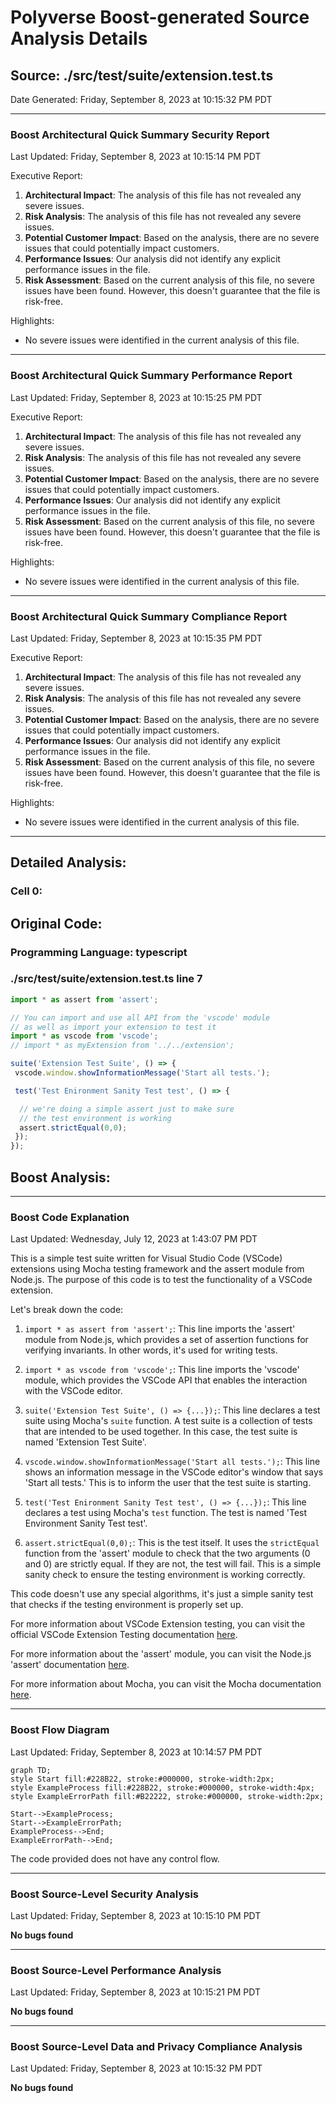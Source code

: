 # Polyverse Boost-generated Source Analysis Details

## Source: ./src/test/suite/extension.test.ts
Date Generated: Friday, September 8, 2023 at 10:15:32 PM PDT



---

### Boost Architectural Quick Summary Security Report

Last Updated: Friday, September 8, 2023 at 10:15:14 PM PDT


Executive Report:

1. **Architectural Impact**: The analysis of this file has not revealed any severe issues.
2. **Risk Analysis**: The analysis of this file has not revealed any severe issues.
3. **Potential Customer Impact**: Based on the analysis, there are no severe issues that could potentially impact customers.
4. **Performance Issues**: Our analysis did not identify any explicit performance issues in the file.
5. **Risk Assessment**: Based on the current analysis of this file, no severe issues have been found. However, this doesn't guarantee that the file is risk-free.

Highlights:

- No severe issues were identified in the current analysis of this file.



---

### Boost Architectural Quick Summary Performance Report

Last Updated: Friday, September 8, 2023 at 10:15:25 PM PDT


Executive Report:

1. **Architectural Impact**: The analysis of this file has not revealed any severe issues.
2. **Risk Analysis**: The analysis of this file has not revealed any severe issues.
3. **Potential Customer Impact**: Based on the analysis, there are no severe issues that could potentially impact customers.
4. **Performance Issues**: Our analysis did not identify any explicit performance issues in the file.
5. **Risk Assessment**: Based on the current analysis of this file, no severe issues have been found. However, this doesn't guarantee that the file is risk-free.

Highlights:

- No severe issues were identified in the current analysis of this file.



---

### Boost Architectural Quick Summary Compliance Report

Last Updated: Friday, September 8, 2023 at 10:15:35 PM PDT


Executive Report:

1. **Architectural Impact**: The analysis of this file has not revealed any severe issues.
2. **Risk Analysis**: The analysis of this file has not revealed any severe issues.
3. **Potential Customer Impact**: Based on the analysis, there are no severe issues that could potentially impact customers.
4. **Performance Issues**: Our analysis did not identify any explicit performance issues in the file.
5. **Risk Assessment**: Based on the current analysis of this file, no severe issues have been found. However, this doesn't guarantee that the file is risk-free.

Highlights:

- No severe issues were identified in the current analysis of this file.

---
## Detailed Analysis:

### Cell 0:
## Original Code:

### Programming Language: typescript
### ./src/test/suite/extension.test.ts line 7

```typescript
import * as assert from 'assert';

// You can import and use all API from the 'vscode' module
// as well as import your extension to test it
import * as vscode from 'vscode';
// import * as myExtension from '../../extension';

suite('Extension Test Suite', () => {
 vscode.window.showInformationMessage('Start all tests.');

 test('Test Enironment Sanity Test test', () => {

  // we're doing a simple assert just to make sure 
  // the test environment is working
  assert.strictEqual(0,0);
 });
});

```
## Boost Analysis:



---

### Boost Code Explanation

Last Updated: Wednesday, July 12, 2023 at 1:43:07 PM PDT

This is a simple test suite written for Visual Studio Code (VSCode) extensions using Mocha testing framework and the assert module from Node.js. The purpose of this code is to test the functionality of a VSCode extension. 

Let's break down the code:

1. `import * as assert from 'assert';`: This line imports the 'assert' module from Node.js, which provides a set of assertion functions for verifying invariants. In other words, it's used for writing tests.

2. `import * as vscode from 'vscode';`: This line imports the 'vscode' module, which provides the VSCode API that enables the interaction with the VSCode editor.

3. `suite('Extension Test Suite', () => {...});`: This line declares a test suite using Mocha's `suite` function. A test suite is a collection of tests that are intended to be used together. In this case, the test suite is named 'Extension Test Suite'.

4. `vscode.window.showInformationMessage('Start all tests.');`: This line shows an information message in the VSCode editor's window that says 'Start all tests.' This is to inform the user that the test suite is starting.

5. `test('Test Enironment Sanity Test test', () => {...});`: This line declares a test using Mocha's `test` function. The test is named 'Test Environment Sanity Test test'. 

6. `assert.strictEqual(0,0);`: This is the test itself. It uses the `strictEqual` function from the 'assert' module to check that the two arguments (0 and 0) are strictly equal. If they are not, the test will fail. This is a simple sanity check to ensure the testing environment is working correctly.

This code doesn't use any special algorithms, it's just a simple sanity test that checks if the testing environment is properly set up.

For more information about VSCode Extension testing, you can visit the official VSCode Extension Testing documentation [here](https://code.visualstudio.com/api/working-with-extensions/testing-extension).

For more information about the 'assert' module, you can visit the Node.js 'assert' documentation [here](https://nodejs.org/api/assert.html).

For more information about Mocha, you can visit the Mocha documentation [here](https://mochajs.org/).



---

### Boost Flow Diagram

Last Updated: Friday, September 8, 2023 at 10:14:57 PM PDT

```mermaid
graph TD;
style Start fill:#228B22, stroke:#000000, stroke-width:2px;
style ExampleProcess fill:#228B22, stroke:#000000, stroke-width:4px;
style ExampleErrorPath fill:#B22222, stroke:#000000, stroke-width:2px;

Start-->ExampleProcess;
Start-->ExampleErrorPath;
ExampleProcess-->End;
ExampleErrorPath-->End;
```

The code provided does not have any control flow.



---

### Boost Source-Level Security Analysis

Last Updated: Friday, September 8, 2023 at 10:15:10 PM PDT

**No bugs found**



---

### Boost Source-Level Performance Analysis

Last Updated: Friday, September 8, 2023 at 10:15:21 PM PDT

**No bugs found**



---

### Boost Source-Level Data and Privacy Compliance Analysis

Last Updated: Friday, September 8, 2023 at 10:15:32 PM PDT

**No bugs found**

